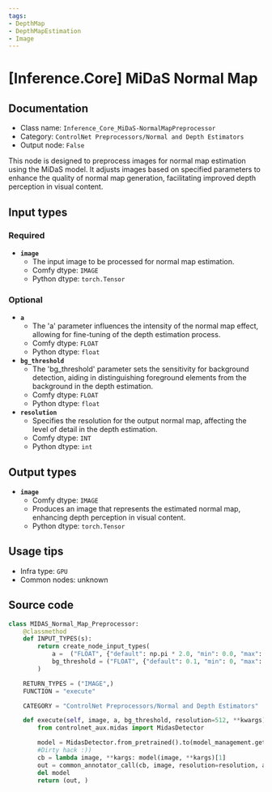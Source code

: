 ```yaml
---
tags:
- DepthMap
- DepthMapEstimation
- Image
---
```


# [Inference.Core] MiDaS Normal Map
## Documentation
- Class name: `Inference_Core_MiDaS-NormalMapPreprocessor`
- Category: `ControlNet Preprocessors/Normal and Depth Estimators`
- Output node: `False`

This node is designed to preprocess images for normal map estimation using the MiDaS model. It adjusts images based on specified parameters to enhance the quality of normal map generation, facilitating improved depth perception in visual content.
## Input types
### Required
- **`image`**
    - The input image to be processed for normal map estimation.
    - Comfy dtype: `IMAGE`
    - Python dtype: `torch.Tensor`
### Optional
- **`a`**
    - The 'a' parameter influences the intensity of the normal map effect, allowing for fine-tuning of the depth estimation process.
    - Comfy dtype: `FLOAT`
    - Python dtype: `float`
- **`bg_threshold`**
    - The 'bg_threshold' parameter sets the sensitivity for background detection, aiding in distinguishing foreground elements from the background in the depth estimation.
    - Comfy dtype: `FLOAT`
    - Python dtype: `float`
- **`resolution`**
    - Specifies the resolution for the output normal map, affecting the level of detail in the depth estimation.
    - Comfy dtype: `INT`
    - Python dtype: `int`
## Output types
- **`image`**
    - Comfy dtype: `IMAGE`
    - Produces an image that represents the estimated normal map, enhancing depth perception in visual content.
    - Python dtype: `torch.Tensor`
## Usage tips
- Infra type: `GPU`
- Common nodes: unknown


## Source code
```python
class MIDAS_Normal_Map_Preprocessor:
    @classmethod
    def INPUT_TYPES(s):
        return create_node_input_types(
            a =  ("FLOAT", {"default": np.pi * 2.0, "min": 0.0, "max": np.pi * 5.0, "step": 0.05}),
            bg_threshold = ("FLOAT", {"default": 0.1, "min": 0, "max": 1, "step": 0.05})
        )

    RETURN_TYPES = ("IMAGE",)
    FUNCTION = "execute"

    CATEGORY = "ControlNet Preprocessors/Normal and Depth Estimators"

    def execute(self, image, a, bg_threshold, resolution=512, **kwargs):
        from controlnet_aux.midas import MidasDetector

        model = MidasDetector.from_pretrained().to(model_management.get_torch_device())
        #Dirty hack :))
        cb = lambda image, **kargs: model(image, **kargs)[1]
        out = common_annotator_call(cb, image, resolution=resolution, a=a, bg_th=bg_threshold, depth_and_normal=True)
        del model
        return (out, )

```
